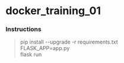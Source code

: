 # docker_training_01 
### Instructions

> pip install --upgrade -r requirements.txt   
> FLASK_APP=app.py     
> flask run
